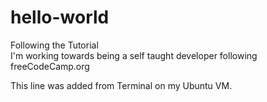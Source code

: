 # hello-world
Following the Tutorial  
I'm working towards being a self taught developer following freeCodeCamp.org  
  
  
This line was added from Terminal on my Ubuntu VM.
